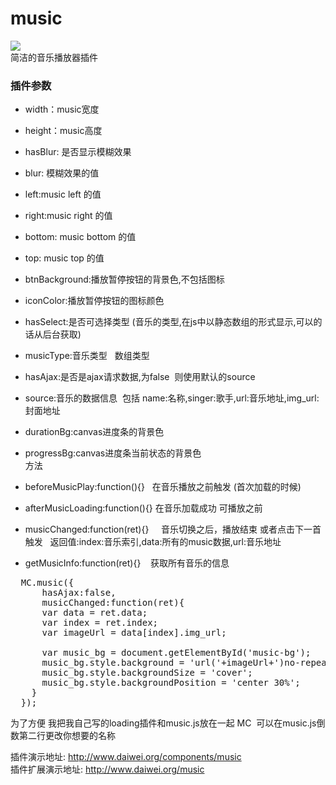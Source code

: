 # music
[![](https://img.shields.io/badge/demo-music-green.svg)](http://www.daiwei.org/components/music)<br>
简洁的音乐播放器插件

### 插件参数

* width：music宽度 <br>
* height：music高度 <br>
* hasBlur: 是否显示模糊效果<br>
* blur: 模糊效果的值<br>


* left:music left 的值<br>
* right:music right 的值<br>
* bottom: music bottom 的值<br>
* top: music top 的值<br>
* btnBackground:播放暂停按钮的背景色,不包括图标<br>
* iconColor:播放暂停按钮的图标颜色<br>
* hasSelect:是否可选择类型 (音乐的类型,在js中以静态数组的形式显示,可以的话从后台获取)<br>
* musicType:音乐类型   数组类型<br>
* hasAjax:是否是ajax请求数据,为false  则使用默认的source<br>
* source:音乐的数据信息  包括 name:名称,singer:歌手,url:音乐地址,img_url:封面地址<br>
* durationBg:canvas进度条的背景色<br>
* progressBg:canvas进度条当前状态的背景色<br>
方法
* beforeMusicPlay:function(){}   在音乐播放之前触发 (首次加载的时候)<br>
* afterMusicLoading:function(){}    在音乐加载成功 可播放之前<br>
* musicChanged:function(ret){}     音乐切换之后，播放结束 或者点击下一首触发   返回值:index:音乐索引,data:所有的music数据,url:音乐地址<br>
* getMusicInfo:function(ret){}    获取所有音乐的信息<br>

<pre>
  MC.music({
      hasAjax:false,
      musicChanged:function(ret){
      var data = ret.data;
      var index = ret.index;
      var imageUrl = data[index].img_url;

      var music_bg = document.getElementById('music-bg');
      music_bg.style.background = 'url('+imageUrl+')no-repeat';
      music_bg.style.backgroundSize = 'cover';
      music_bg.style.backgroundPosition = 'center 30%';
    }
  });
</pre>

为了方便 我把我自己写的loading插件和music.js放在一起 
MC  可以在music.js倒数第二行更改你想要的名称

插件演示地址: http://www.daiwei.org/components/music <br>
插件扩展演示地址: http://www.daiwei.org/music
